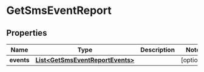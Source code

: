 
# GetSmsEventReport

## Properties
Name | Type | Description | Notes
------------ | ------------- | ------------- | -------------
**events** | [**List&lt;GetSmsEventReportEvents&gt;**](GetSmsEventReportEvents.md) |  |  [optional]



